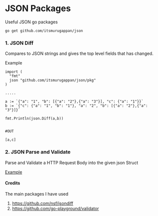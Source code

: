 # JSON Packages

Useful JSON go packages

```
go get github.com/itsmurugappan/json
```

### 1. JSON Diff 

Compares to JSON strings and gives the top level fields that has changed. 

Example

```
import (
  "fmt"
  json "github.com/itsmurugappan/json/pkg"
)

.....

a := `{"a": "1", "b": [{"a": "2"},{"a": "3"}], "c": {"a": "1"}}`
b := `{"c": {"a": "1", "b": "1"}, "a": "2", "b": [{"a": "2"},{"a": "3"}]}`

fmt.Println(json.Diff(a,b))


#OUT

[a,c]
```

### 2. JSON Parse and Validate

Parse and Validate a HTTP Request Body into the given json Struct

[Example](./pkg/transform_test.go)


#### Credits

The main packages I have used

1. https://github.com/nsf/jsondiff
2. https://github.com/go-playground/validator